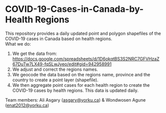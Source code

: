 # COVID-19-Cases-in-Canada-by-Health Regions
This repository provides a daily updated point and polygon shapefiles of the COVID-19 cases in Canada based on health regions.  
What we do: 
1. We get the data from: https://docs.google.com/spreadsheets/d/1D6okqtBS3S2NRC7GFVHzaZ67DuTw7LX49-fqSLwJyeo/edit#gid=942958991
2. We adjust and correct the regions names.
3. We geocode the data based on the regions name, province and the country to create a point layer (shapefile).
4. We then aggregate point cases for each health region to create the COVID-19 cases by health regions.
This data is updated daily.

Team members:
Ali Asgary (asgary@yorku.ca) & Wondwosen Agune (enat2012@yorku.ca)


